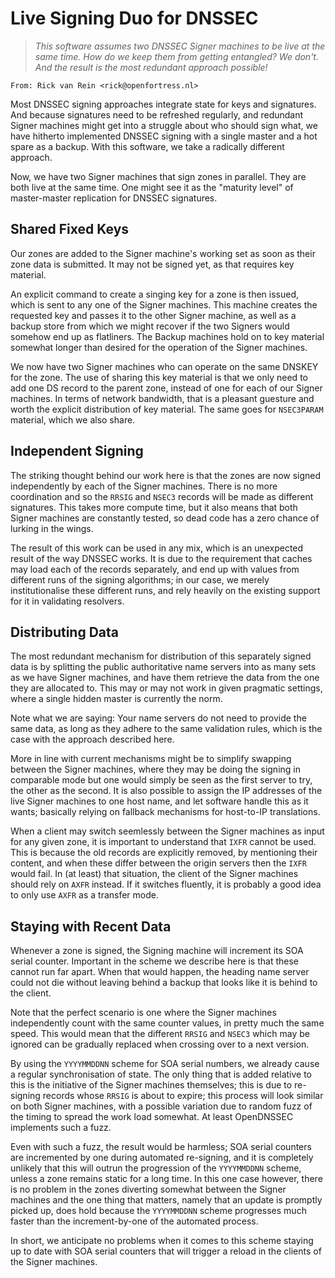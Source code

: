 # Live Signing Duo for DNSSEC

> *This software assumes two DNSSEC Signer machines
> to be live at the same time.  How do we keep them
> from getting entangled?  We don't.  And the result
> is the most redundant approach possible!*

```
From: Rick van Rein <rick@openfortress.nl>
```

Most DNSSEC signing approaches integrate state for
keys and signatures.  And because signatures need
to be refreshed regularly, and redundant Signer
machines might get into a struggle about who should
sign what, we have hitherto implemented DNSSEC
signing with a single master and a hot spare as a
backup.  With this software, we take a radically
different approach.

Now, we have two Signer machines that sign zones
in parallel.  They are both live at the same time.
One might see it as the "maturity level" of
master-master replication for DNSSEC signatures.

## Shared Fixed Keys

Our zones are added to the Signer machine's working
set as soon as their zone data is submitted.  It
may not be signed yet, as that requires key material.

An explicit command to create a singing key for a
zone is then issued, which is sent to any one of the
Signer machines.  This machine creates the requested
key and passes it to the other Signer machine, as well
as a backup store from which we might recover if the
two Signers would somehow end up as flatliners.  The
Backup machines hold on to key material somewhat longer
than desired for the operation of the Signer machines.

We now have two Signer machines who can operate on
the same DNSKEY for the zone.  The use of sharing
this key material is that we only need to add one
DS record to the parent zone, instead of one for
each of our Signer machines.  In terms of network
bandwidth, that is a pleasant guesture and worth
the explicit distribution of key material.  The same
goes for `NSEC3PARAM` material, which we also share.

## Independent Signing

The striking thought behind our work here is that
the zones are now signed independently by each of
the Signer machines.  There is no more coordination
and so the `RRSIG` and `NSEC3` records will be made
as different signatures.  This takes more compute
time, but it also means that both Signer machines
are constantly tested, so dead code has a zero
chance of lurking in the wings.

The result of this work can be used in any mix,
which is an unexpected result of the way DNSSEC
works.  It is due to the requirement that caches
may load each of the records separately, and end
up with values from different runs of the signing
algorithms; in our case, we merely institutionalise
these different runs, and rely heavily on the
existing support for it in validating resolvers.

## Distributing Data

The most redundant mechanism for distribution of
this separately signed data is by splitting the
public authoritative name servers into as many
sets as we have Signer machines, and have them
retrieve the data from the one they are allocated
to.  This may or may not work in given pragmatic
settings, where a single hidden master is currently
the norm.

Note what we are saying: Your name servers do not
need to provide the same data, as long as they
adhere to the same validation rules, which is the
case with the approach described here.

More in line with current mechanisms might be to
simplify swapping between the Signer machines,
where they may be doing the signing in comparable
mode but one would simply be seen as the first
server to try, the other as the second.  It is
also possible to assign the IP addresses of the
live Signer machines to one host name, and let
software handle this as it wants; basically
relying on fallback mechanisms for host-to-IP
translations.

When a client may switch seemlessly between
the Signer machines as input for any given zone,
it is important to understand that `IXFR` cannot
be used.  This is because the old records are
explicitly removed, by mentioning their content,
and when these differ between the origin servers
then the `IXFR` would fail.  In (at least) that
situation, the client of the Signer machines
should rely on `AXFR` instead.  If it switches
fluently, it is probably a good idea to only
use `AXFR` as a transfer mode.

## Staying with Recent Data

Whenever a zone is signed, the Signing machine
will increment its SOA serial counter.  Important
in the scheme we describe here is that these
cannot run far apart.  When that would happen, the
heading name server could not die without leaving
behind a backup that looks like it is behind to the
client.

Note that the perfect scenario is one where the
Signer machines independently count with the same
counter values, in pretty much the same speed.
This would mean that the different `RRSIG` and
`NSEC3` which may be ignored can be gradually
replaced when crossing over to a next version.

By using the `YYYYMMDDNN` scheme for SOA serial
numbers, we already cause a regular synchronisation
of state.  The only thing that is added relative
to this is the initiative of the Signer machines
themselves; this is due to re-signing records
whose `RRSIG` is about to expire; this process
will look similar on both Signer machines, with
a possible variation due to random fuzz of the
timing to spread the work load somewhat.  At
least OpenDNSSEC implements such a fuzz.

Even with such a fuzz, the result would be
harmless; SOA serial counters are incremented
by one during automated re-signing, and it is
completely unlikely that this will outrun the
progression of the `YYYYMMDDNN` scheme, unless
a zone remains static for a long time.  In this
one case however, there is no problem in the
zones diverting somewhat between the Signer
machines and the one thing that matters, namely
that an update is promptly picked up, does
hold because the `YYYYMMDDNN` scheme progresses
much faster than the increment-by-one of the
automated process.

In short, we anticipate no problems when it
comes to this scheme staying up to date with
SOA serial counters that will trigger a reload
in the clients of the Signer machines.

